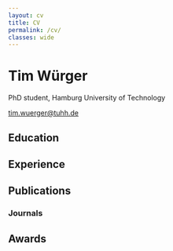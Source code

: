 ```yaml
---
layout: cv
title: CV
permalink: /cv/
classes: wide
---
```


<link href="/assets/css/davewhipp-screen.css" rel="stylesheet">

# Tim Würger
PhD student, Hamburg University of Technology  

<div id="webaddress">
<a href="tim.wuerger@tuhh.de">tim.wuerger@tuhh.de</a>
</div>


## Education

## Experience

## Publications
### Journals

## Awards








<!-- ### Footer

Last updated: May 2013 -->



